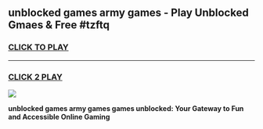 
## unblocked games army games - Play Unblocked Gmaes & Free #tzftq
<h3>
<a href="https://premium.freeplayer.one?title=unblocked_games_army_games&ref=01M">CLICK TO PLAY</a></h3>
<hr>

<h3>
<a href="https://premium.freeplayer.one?title=unblocked_games_army_games&ref=01M">CLICK 2 PLAY</a>
  
</h3>

<a href="https://premium.freeplayer.one?title=unblocked_games_army_games&ref=01M"><img src="https://clearcache.store/games.png"></a>


**unblocked games army games games unblocked: Your Gateway to Fun and Accessible Online Gaming**
